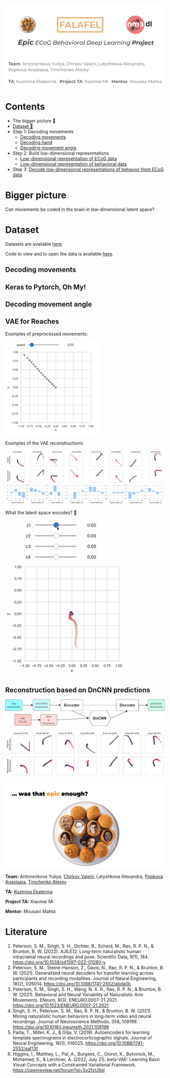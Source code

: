 ![](blog/header.png)

# Contents
 - The bigger picture 🌌
 - [Dataset 🧠](#Dataset)
 - Step 1: Decoding movements
   - [Decoding movements](#decoding-movements)
   - [Decoding hand](#keras-to-pytorch-oh-my)
   - [Decoding movement angle](#decoding-movement-angle)
 - Step 2: Build low-dimensional representations
   - [Low-dimensional representation of ECoG data](#)
   - [Low-dimensional representation of behavioral data](#vae-for-reaches)
 - Step 3: [Decode low-dimensional representations of behavior from ECoG data](#reconstruction-based-on-dncnn-predictions)


# Bigger picture

Can movements be coded in the brain in low-dimensional latent space?

# Dataset
Datasets are available [here](https://dandiarchive.org/dandiset/000055/0.220127.0436/files?location=).

Code to view and to open the data is available [here](https://github.com/BruntonUWBio/ajile12-nwb-data).

## Decoding movements

## Keras to Pytorch, Oh My!

## Decoding movement angle


## VAE for Reaches

Examples of preprocessed movements:

<img src="blog/reaches_analysis/reach_examples.gif" width="300" align="center"/>

Examples of the VAE reconstructions:

![](blog/reaches_analysis/reconstruction_examples.png)


What the latent space encodes? 🤔

<img src="blog/reaches_analysis/reach_z_values.gif" width="400" align="center"/>

## Reconstruction based on DnCNN predictions
![](blog/dncnn/reconstruction_pipeline.png)

![](blog/dncnn/latent_space_reconstruction.png)


![](blog/bottom.png)


**Team:** Antonenkova Yuliya, [Chirkov Valerii](https://github.com/vagechirkov), Latyshkova Alexandra, [Popkova Anastasia](https://github.com/popkova-a), [Timchenko Alexey](https://github.com/AlexeyTimchenko)

**TA:** [Kuzmina Ekaterina](https://github.com/NevVerVer)

**Project TA:** Xiaomei Mi

**Mentor:** Mousavi Mahta


# Literature

1. Peterson, S. M., Singh, S. H., Dichter, B., Scheid, M., Rao, R. P. N., & Brunton, B. W. (2022). AJILE12: Long-term naturalistic human intracranial neural recordings and pose. Scientific Data, 9(1), 184. https://doi.org/10.1038/s41597-022-01280-y
2. Peterson, S. M., Steine-Hanson, Z., Davis, N., Rao, R. P. N., & Brunton, B. W. (2021). Generalized neural decoders for transfer learning across participants and recording modalities. Journal of Neural Engineering, 18(2), 026014. https://doi.org/10.1088/1741-2552/abda0b
3. Peterson, S. M., Singh, S. H., Wang, N. X. R., Rao, R. P. N., & Brunton, B. W. (2021). Behavioral and Neural Variability of Naturalistic Arm Movements. ENeuro, 8(3), ENEURO.0007-21.2021. https://doi.org/10.1523/ENEURO.0007-21.2021
4. Singh, S. H., Peterson, S. M., Rao, R. P. N., & Brunton, B. W. (2021). Mining naturalistic human behaviors in long-term video and neural recordings. Journal of Neuroscience Methods, 358, 109199. https://doi.org/10.1016/j.jneumeth.2021.109199
5. Pailla, T., Miller, K. J., & Gilja, V. (2019). Autoencoders for learning template spectrograms in electrocorticographic signals. Journal of Neural Engineering, 16(1), 016025. https://doi.org/10.1088/1741-2552/aaf13f
6. Higgins, I., Matthey, L., Pal, A., Burgess, C., Glorot, X., Botvinick, M., Mohamed, S., & Lerchner, A. (2022, July 21). beta-VAE: Learning Basic Visual Concepts with a Constrained Variational Framework. https://openreview.net/forum?id=Sy2fzU9gl


 